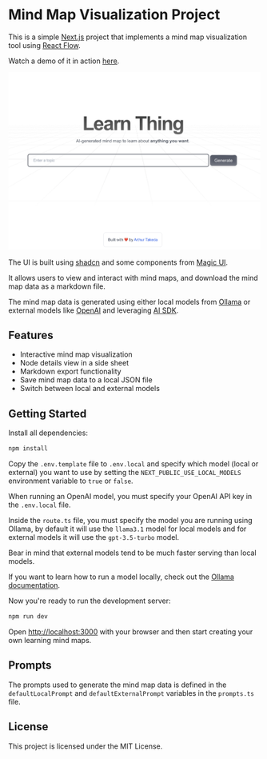 # Mind Map Visualization Project

This is a simple [Next.js](https://nextjs.org) project that implements a mind map visualization tool using [React Flow](https://reactflow.dev/).

Watch a demo of it in action [here](https://www.youtube.com/watch?v=Y-9He-tG3aM).

![Screenshot](public/screenshot.png)

The UI is built using [shadcn](https://ui.shadcn.com/) and some components from [Magic UI](https://magicui.design/).

It allows users to view and interact with mind maps, and download the mind map data as a markdown file.

The mind map data is generated using either local models from [Ollama](https://ollama.com/) or external models like [OpenAI](https://openai.com/) and leveraging [AI SDK](https://sdk.vercel.ai/docs/introduction).

## Features

- Interactive mind map visualization
- Node details view in a side sheet
- Markdown export functionality
- Save mind map data to a local JSON file
- Switch between local and external models

## Getting Started

Install all dependencies:

```bash
npm install
```

Copy the `.env.template` file to `.env.local` and specify which model (local or external) you want to use by setting the `NEXT_PUBLIC_USE_LOCAL_MODELS` environment variable to `true` or `false`.

When running an OpenAI model, you must specify your OpenAI API key in the `.env.local` file.

Inside the `route.ts` file, you must specify the model you are running using Ollama, by default it will use the `llama3.1` model for local models and for external models it will use the `gpt-3.5-turbo` model.

Bear in mind that external models tend to be much faster serving than local models.

If you want to learn how to run a model locally, check out the [Ollama documentation](https://github.com/ollama/ollama/blob/main/README.md#quickstart).

Now you're ready to run the development server:

```bash
npm run dev
```

Open [http://localhost:3000](http://localhost:3000) with your browser and then start creating your own learning mind maps.

## Prompts

The prompts used to generate the mind map data is defined in the `defaultLocalPrompt` and `defaultExternalPrompt` variables in the `prompts.ts` file.

## License

This project is licensed under the MIT License.
